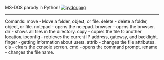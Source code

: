 MS-DOS parody in Python!
[![pydor.png](https://i.postimg.cc/DZMKGqy5/pydor.png)](https://postimg.cc/r0xbXR4t)

-----

Comands:
move - Move a folder, object, or file.
delete - delete a folder, object, or file.
notepad - opens the notepad.
browser - opens the browser.
dir - shows all files in the directory.
copy - copies the file to another location.
ipconfig - retrieves the current IP address, gateway, and backlight.
finger - getting information about users.
attrib - changes the file attributes.
cls - clears the console screen.
cmd - opens the command prompt.
rename - changes the file name.

